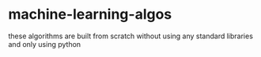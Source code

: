 # machine-learning-algos
these algorithms are built from scratch without using any standard libraries and only using python
